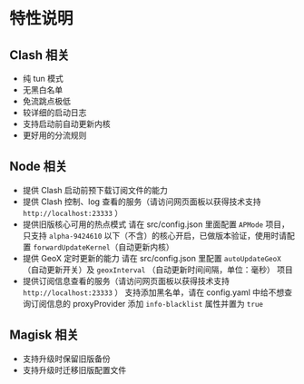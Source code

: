 # 特性说明

## Clash 相关

- 纯 tun 模式
- 无黑白名单
- 免流跳点极低
- 较详细的启动日志
- 支持启动前自动更新内核
- 更好用的分流规则

## Node 相关

- 提供 Clash 启动前预下载订阅文件的能力
- 提供 Clash 控制、log 查看的服务（请访问网页面板以获得技术支持 `http://localhost:23333` ）
- 提供旧版核心可用的热点模式
请在 src/config.json 里面配置 `APMode` 项目，只支持 `alpha-9424610` 以下（不含）的核心开启，已做版本验证，使用时请配置 `forwardUpdateKernel`（自动更新内核）
- 提供 GeoX 定时更新的能力
请在 src/config.json 里配置 `autoUpdateGeoX` （自动更新开关）及 `geoxInterval` （自动更新时间间隔，单位：毫秒） 项目
- 提供订阅信息查看的服务（请访问网页面板以获得技术支持 `http://localhost:23333` ）
支持添加黑名单，请在 config.yaml 中给不想查询订阅信息的 proxyProvider 添加 `info-blacklist` 属性并置为 `true`

## Magisk 相关

- 支持升级时保留旧版备份
- 支持升级时迁移旧版配置文件
